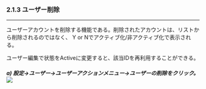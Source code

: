 ### 2.1.3 ユーザー削除

---

ユーザーアカウントを削除する機能である。削除されたアカウントは、リストから削除されるのではなく、 Y or Nでアクティブ化/非アクティブ化で表示される。

ユーザー編集で状態をActiveに変更すると、該当IDを再利用することができる。

##### a\) 設定→ユーザー→ユーザーアクションメニュー→ユーザーの削除をクリック。![](/assets/EN/2.5/2.1.3_1.png)



